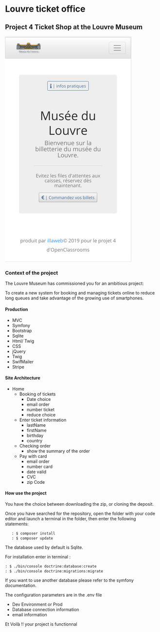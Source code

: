 # Louvre ticket office

## Project 4 Ticket Shop at the Louvre Museum

![louvre](/public/img/louvre.png)

### Context of the project

The Louvre Museum has commissioned you for an ambitious project:

 To create a new system for booking and managing tickets online to reduce long queues and take advantage of the growing use of smartphones.


#### Production


- MVC
- Symfony
- Bootstrap
- Sqlite
- Html/ Twig
- CSS
- jQuery
- Twig
- SwifMailer
- Stripe

#### Site Architecture

- Home
    - Booking of tickets
        - Date choice
        - email order
        - number ticket
        - reduce choice
    - Enter ticket information
        - lastName
        - firstName
        - birthday
        - country
    - Checking order
        - show the summary of the order
    - Pay with card
        - email order
        - number card
        - date valid
        - CVC
        - zip Code


#### How use the project

You have the choice between downloading the zip, or cloning the deposit.

Once you have searched for the repository, open the folder with your code editor and launch a terminal in the folder, then enter the following statements:

```
   : $ composer install
   : $ composer update
```
The database used by default is Sqlite.

For installation  enter in terminal :
```
: $ ./bin/console doctrine:database:create
: $ ./bin/console doctrine:migrations:migrate
```


If you want to use another database please refer to the symfony documentation.

The configuration parameters are in the .env file

- Dev Environment or Prod
- Database connection information
- email information




Et Voilà !! your project is functionnal